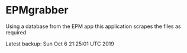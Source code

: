 # EPMgrabber
Using a database from the EPM app this application scrapes the files as required


Latest backup: Sun Oct 6 21:25:01 UTC 2019
